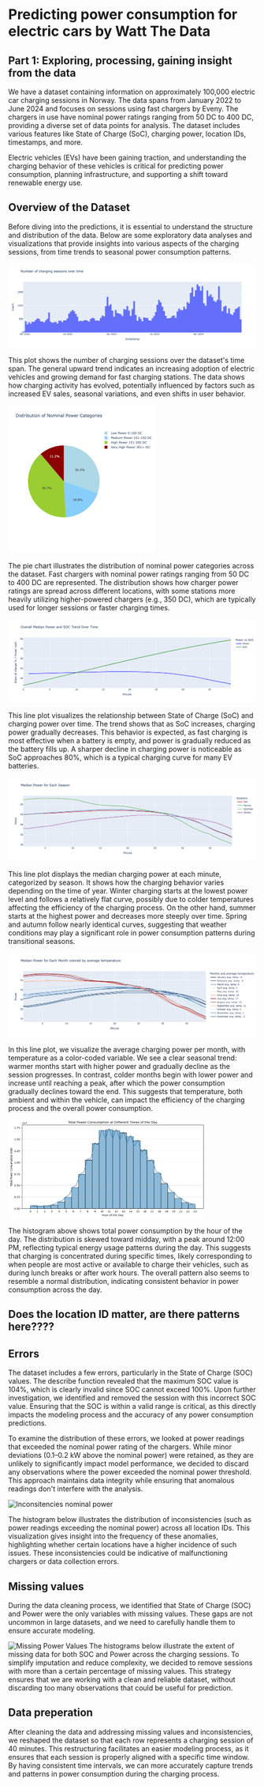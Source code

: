 # Predicting power consumption for electric cars by Watt The Data

## Part 1: Exploring, processing, gaining insight from the data

We have a dataset containing information on approximately 100,000 electric car charging sessions in Norway. The data spans from January 2022 to June 2024 and focuses on sessions using fast chargers by Eveny. The chargers in use have nominal power ratings ranging from 50 DC to 400 DC, providing a diverse set of data points for analysis. The dataset includes various features like State of Charge (SoC), charging power, location IDs, timestamps, and more.

Electric vehicles (EVs) have been gaining traction, and understanding the charging behavior of these vehicles is critical for predicting power consumption, planning infrastructure, and supporting a shift toward renewable energy use.

## Overview of the Dataset
Before diving into the predictions, it is essential to understand the structure and distribution of the data. Below are some exploratory data analyses and visualizations that provide insights into various aspects of the charging sessions, from time trends to seasonal power consumption patterns.

![Time](visualizations/number%20of%20chargin%20sessions%20over%20time.png)

This plot shows the number of charging sessions over the dataset's time span. The general upward trend indicates an increasing adoption of electric vehicles and growing demand for fast charging stations. The data shows how charging activity has evolved, potentially influenced by factors such as increased EV sales, seasonal variations, and even shifts in user behavior.

<img src="visualizations/distributions%20of%20nominal%20powers.png" width="300" height="300">

The pie chart illustrates the distribution of nominal power categories across the dataset. Fast chargers with nominal power ratings ranging from 50 DC to 400 DC are represented. The distribution shows how charger power ratings are spread across different locations, with some stations more heavily utilizing higher-powered chargers (e.g., 350 DC), which are typically used for longer sessions or faster charging times.


![SOC vs Power](visualizations/power%20vs%20soc.png)

This line plot visualizes the relationship between State of Charge (SoC) and charging power over time. The trend shows that as SoC increases, charging power gradually decreases. This behavior is expected, as fast charging is most effective when a battery is empty, and power is gradually reduced as the battery fills up. A sharper decline in charging power is noticeable as SoC approaches 80%, which is a typical charging curve for many EV batteries.

![Power each season](visualizations/median%20power%20season.png)

This line plot displays the median charging power at each minute, categorized by season. It shows how the charging behavior varies depending on the time of year. Winter charging starts at the lowest power level and follows a relatively flat curve, possibly due to colder temperatures affecting the efficiency of the charging process. On the other hand, summer starts at the highest power and decreases more steeply over time. Spring and autumn follow nearly identical curves, suggesting that weather conditions may play a significant role in power consumption patterns during transitional seasons.

![Power each month](visualizations/median%20power%20month.png)

In this line plot, we visualize the average charging power per month, with temperature as a color-coded variable. We see a clear seasonal trend: warmer months start with higher power and gradually decline as the session progresses. In contrast, colder months begin with lower power and increase until reaching a peak, after which the power consumption gradually declines toward the end. This suggests that temperature, both ambient and within the vehicle, can impact the efficiency of the charging process and the overall power consumption.


<img src="visualizations/total%20power%20consumption%20each%20hour.png" width="400" height="200">

The histogram above shows total power consumption by the hour of the day. The distribution is skewed toward midday, with a peak around 12:00 PM, reflecting typical energy usage patterns during the day. This suggests that charging is concentrated during specific times, likely corresponding to when people are most active or available to charge their vehicles, such as during lunch breaks or after work hours. The overall pattern also seems to resemble a normal distribution, indicating consistent behavior in power consumption across the day.

## Does the location ID matter, are there patterns here????

## Errors
The dataset includes a few errors, particularly in the State of Charge (SOC) values. The describe function revealed that the maximum SOC value is 104%, which is clearly invalid since SOC cannot exceed 100%. Upon further investigation, we identified and removed the session with this incorrect SOC value. Ensuring that the SOC is within a valid range is critical, as this directly impacts the modeling process and the accuracy of any power consumption predictions.

To examine the distribution of these errors, we looked at power readings that exceeded the nominal power rating of the chargers. While minor deviations (0.1–0.2 kW above the nominal power) were retained, as they are unlikely to significantly impact model performance, we decided to discard any observations where the power exceeded the nominal power threshold. This approach maintains data integrity while ensuring that anomalous readings don't interfere with the analysis.

![Inconsitencies nominal power](visualizations/)

The histogram below illustrates the distribution of inconsistencies (such as power readings exceeding the nominal power) across all location IDs. This visualization gives insight into the frequency of these anomalies, highlighting whether certain locations have a higher incidence of such issues. These inconsistencies could be indicative of malfunctioning chargers or data collection errors.

## Missing values

During the data cleaning process, we identified that State of Charge (SOC) and Power were the only variables with missing values. These gaps are not uncommon in large datasets, and we need to carefully handle them to ensure accurate modeling.

![Missing Power Values](visualizations/)
The histograms below illustrate the extent of missing data for both SOC and Power across the charging sessions. To simplify imputation and reduce complexity, we decided to remove sessions with more than a certain percentage of missing values. This strategy ensures that we are working with a clean and reliable dataset, without discarding too many observations that could be useful for prediction.

## Data preperation
After cleaning the data and addressing missing values and inconsistencies, we reshaped the dataset so that each row represents a charging session of 40 minutes. This restructuring facilitates an easier modeling process, as it ensures that each session is properly aligned with a specific time window. By having consistent time intervals, we can more accurately capture trends and patterns in power consumption during the charging process.





